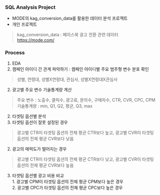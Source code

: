 ### SQL Analysis Project
- MODE의 kag_conversion_data를 활용한 데이터 분석 프로젝트 <br>
- 개인 프로젝트 <br>
> kag_conversion_data : 페이스북 광고 전환 관련 데이터 <br>
> https://mode.com/

### Process
1. EDA
  1. 캠페인 아이디 간 관계 파악하기 : 캠페인 아이디별 주요 범주형 변수 분포 확인 <br>
  > 성별, 연령대, 성별X연령대, 관심사, 성별X연령대X관심사 <br>
  2. 광고별 주요 변수 기술통계량 계산 <br>
  > 주요 변수 : 노출수, 클릭수, 광고료, 문의수, 구매자수, CTR, CVR, CPC, CPM <br>
  > 기술통계량 : min, Q1, Q2, 평균, Q3, max

2. 타겟팅 옵션별 분석 <br>
  1. 타겟팅 옵션이 잘못 설정된 경우 <br>
  > 광고별 CTR이 타겟팅 옵션의 전체 평균 CTR보다 높고, 광고별 CVR이 타겟팅 옵션의 전체 평균 CVR보다 낮음 <br>
  2. 광고의 매력도가 떨어지는 경우 <br>
  > 광고별 CTR이 타겟팅 옵션의 전체 평균 CTR보다 낮고, 광고별 CVR이 타겟팅 옵션의 전체 평균 CVR보다 높음 <br>
  3. 타겟팅 옵션별 광고 비용 비교 <br>
    1. 광고별 CPM이 타겟팅 옵션의 전체 평균 CPM보다 높은 경우 <br>
    2. 광고별 CPC가 타겟팅 옵션의 전체 평균 CPC보다 높은 경우
